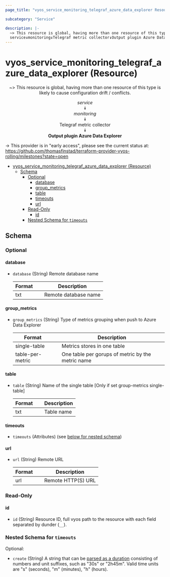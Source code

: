 ```yaml
---
page_title: "vyos_service_monitoring_telegraf_azure_data_explorer Resource - vyos"

subcategory: "Service"

description: |-
  ~> This resource is global, having more than one resource of this type is likely to cause configuration drift / conflicts.
  service⯯monitoring⯯Telegraf metric collector⯯Output plugin Azure Data Explorer
---
```


# vyos_service_monitoring_telegraf_azure_data_explorer (Resource)
<center>

~> This resource is global, having more than one resource of this type is likely to cause configuration drift / conflicts.

*service*  
⯯  
*monitoring*  
⯯  
Telegraf metric collector  
⯯  
**Output plugin Azure Data Explorer**


</center>

-> This provider is in "early access", please see the current status at: https://github.com/thomasfinstad/terraform-provider-vyos-rolling/milestones?state=open

<!--TOC-->

- [vyos_service_monitoring_telegraf_azure_data_explorer (Resource)](#vyos_service_monitoring_telegraf_azure_data_explorer-resource)
  - [Schema](#schema)
    - [Optional](#optional)
      - [database](#database)
      - [group_metrics](#group_metrics)
      - [table](#table)
      - [timeouts](#timeouts)
      - [url](#url)
    - [Read-Only](#read-only)
      - [id](#id)
    - [Nested Schema for `timeouts`](#nested-schema-for-timeouts)

<!--TOC-->

<!-- schema generated by tfplugindocs -->
## Schema

### Optional

#### database
- `database` (String) Remote database name

    |  Format  &emsp;|  Description           |
    |----------|------------------------|
    |  txt     &emsp;|  Remote database name  |
#### group_metrics
- `group_metrics` (String) Type of metrics grouping when push to Azure Data Explorer

    |  Format            &emsp;|  Description                                        |
    |--------------------|-----------------------------------------------------|
    |  single-table      &emsp;|  Metrics stores in one table                        |
    |  table-per-metric  &emsp;|  One table per gorups of metric by the metric name  |
#### table
- `table` (String) Name of the single table [Only if set group-metrics single-table]

    |  Format  &emsp;|  Description  |
    |----------|---------------|
    |  txt     &emsp;|  Table name   |
#### timeouts
- `timeouts` (Attributes) (see [below for nested schema](#nestedatt--timeouts))
#### url
- `url` (String) Remote URL

    |  Format  &emsp;|  Description         |
    |----------|----------------------|
    |  url     &emsp;|  Remote HTTP(S) URL  |

### Read-Only

#### id
- `id` (String) Resource ID, full vyos path to the resource with each field separated by dunder (`__`).

<a id="nestedatt--timeouts"></a>
### Nested Schema for `timeouts`

Optional:

- `create` (String) A string that can be [parsed as a duration](https://pkg.go.dev/time#ParseDuration) consisting of numbers and unit suffixes, such as &#34;30s&#34; or &#34;2h45m&#34;. Valid time units are &#34;s&#34; (seconds), &#34;m&#34; (minutes), &#34;h&#34; (hours).
